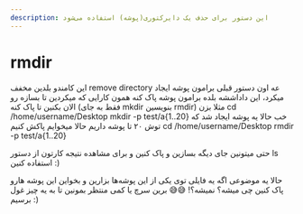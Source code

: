 ```yaml
---
description: این دستور برای حذف یک دایرکتوری(پوشه) استفاده می‌شود
---
```


# rmdir

این کامندو بلدین مخفف remove directory عه اون دستور قبلی برامون پوشه ایجاد میکرد، این داداششه بلده برامون پوشه پاک کنه همون کارایی که میکردین تا بسازه رو الان بکنین تا پاک کنه \(فقط به جای mkdir بنویسین rmdir\) مثلا بزن cd /home/username/Desktop mkdir -p test/a{1..20} خب حالا یه پوشه ایجاد شد که توش ۲۰ تا پوشه داریم حالا میخوایم پاکش کنیم cd /home/username/Desktop rmdir -p test/a{1..20}

حتی میتونین جای دیگه بسازین و پاک کنین و برای مشاهده نتیجه کارتون از دستور ls استفاده کنین :\)

حالا یه موضوعی اگه یه فایلی توی یکی از این پوشه‌ها بزارین و بخواین این پوشه هارو پاک کنین چی میشه؟ نمیشه؟! 😅😅 برین سرچ یا کمی منتظر بمونین تا به یه چیز غول برسیم :\)

